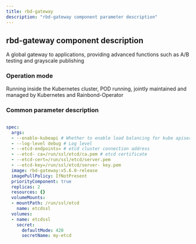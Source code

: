 ```yaml
---
title: rbd-gateway
description: "rbd-gateway component parameter description"
---
```


## rbd-gateway component description

A global gateway to applications, providing advanced functions such as A/B testing and grayscale publishing

### Operation mode

Running inside the Kubernetes cluster, POD running, jointly maintained and managed by Kubernetes and Rainbond-Operator


### Common parameter description

```yaml title="kubectl edit rbdcomponents.rainbond.io rbd-gateway -n rbd-system"

spec:
  args:
  - --enable-kubeapi # Whether to enable load balancing for kube apiserver
  - --log-level debug # Log level
  - --etcd-endpoints= # etcd cluster connection address
  - --etcd- ca=/run/ssl/etcd/ca.pem # etcd certificate
  - --etcd-cert=/run/ssl/etcd/server.pem
  - --etcd-key=/run/ssl/etcd/server- key.pem
  image: rbd-gateway:v5.6.0-release
  imagePullPolicy: IfNotPresent
  priorityComponent: true
  replicas: 2
  resources: {}
  volumeMounts:
  - mountPath: /run/ssl/etcd
    name: etcdssl
  volumes:
  - name: etcdssl
    secret:
      defaultMode: 420
      secretName: my-etcd
```

